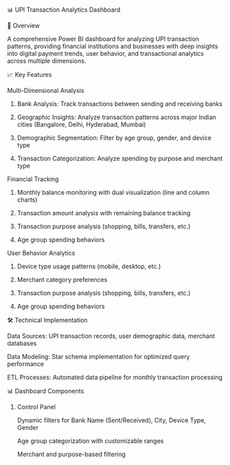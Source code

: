 📊 UPI Transaction Analytics Dashboard

🌟 Overview


A comprehensive Power BI dashboard for analyzing UPI transaction patterns, providing financial institutions and businesses with deep insights into digital payment trends, user behavior, and transactional analytics             across multiple dimensions.

📈 Key Features

Multi-Dimensional Analysis

1. Bank Analysis: Track transactions between sending and receiving banks

2. Geographic Insights: Analyze transaction patterns across major Indian cities (Bangalore, Delhi, Hyderabad, Mumbai)

3. Demographic Segmentation: Filter by age group, gender, and device type

4. Transaction Categorization: Analyze spending by purpose and merchant type

Financial Tracking

1. Monthly balance monitoring with dual visualization (line and column charts)

2. Transaction amount analysis with remaining balance tracking

3. Transaction purpose analysis (shopping, bills, transfers, etc.)

4. Age group spending behaviors


User Behavior Analytics

1. Device type usage patterns (mobile, desktop, etc.)

2. Merchant category preferences

3. Transaction purpose analysis (shopping, bills, transfers, etc.)

4. Age group spending behaviors


🛠️ Technical Implementation

Data Sources: UPI transaction records, user demographic data, merchant databases

Data Modeling: Star schema implementation for optimized query performance

ETL Processes: Automated data pipeline for monthly transaction processing


📊 Dashboard Components

1. Control Panel

   Dynamic filters for Bank Name (Sent/Received), City, Device Type, Gender

   Age group categorization with customizable ranges

   Merchant and purpose-based filtering





